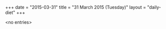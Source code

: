 +++
date = "2015-03-31"
title = "31 March 2015 (Tuesday)"
layout = "daily-diet"
+++

<p>&lt;no entries&gt;</p>
